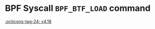 # BPF Syscall `BPF_BTF_LOAD` command

<!-- [FEATURE_TAG](BPF_BTF_LOAD) -->
[:octicons-tag-24: v4.18](https://github.com/torvalds/linux/commit/f56a653c1fd13a197076dec4461c656fd2adec73)
<!-- [/FEATURE_TAG] -->

<!-- TODO -->
